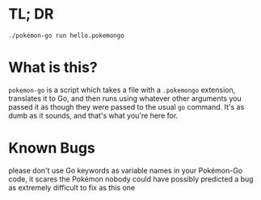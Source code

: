 # TL; DR
`./pokémon-go run hello.pokemongo`

# What is this?
`pokemon-go` is a script which takes a file with a `.pokemongo` extension, translates it to Go, and then runs using whatever other arguments you passed it as though they were passed to the usual `go` command.
It's as dumb as it sounds, and that's what you're here for.

# Known Bugs
please don't use Go keywords as variable names in your Pokémon-Go code, it scares the Pokémon
nobody could have possibly predicted a bug as extremely difficult to fix as this one
